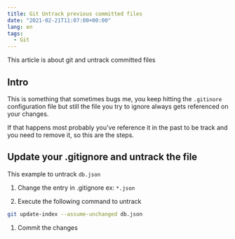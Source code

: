 ```yaml
---
title: Git Untrack previous committed files
date: "2021-02-21T11:07:00+00:00"
lang: en
tags:
  - Git
---
```


This article is about git and untrack committed files

## Intro ##

This is something that sometimes bugs me, you keep hitting the `.gitinore` configuration file but still the file you try to ignore always gets referenced on your changes.

If that happens most probably you've reference it in the past to be track and you need to remove it, so this are the steps.

## Update your .gitignore and untrack the file ##

This example to untrack `db.json`

1. Change the entry in .gitignore ex: `*.json`

1. Execute the following command to untrack

```bash
git update-index --assume-unchanged db.json
```

1. Commit the changes
